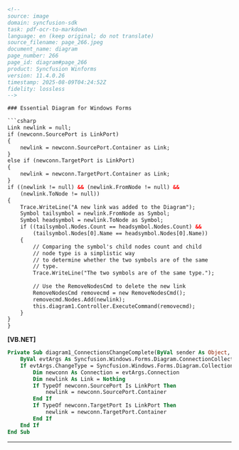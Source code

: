 ```html
<!-- 
source: image
domain: syncfusion-sdk
task: pdf-ocr-to-markdown
language: en (keep original; do not translate)
source_filename: page_266.jpeg
document_name: diagram
page_number: 266
page_id: diagram#page_266
product: Syncfusion Winforms
version: 11.4.0.26
timestamp: 2025-08-09T04:24:52Z
fidelity: lossless
-->

### Essential Diagram for Windows Forms

```csharp
Link newlink = null;
if (newconn.SourcePort is LinkPort)
{
    newlink = newconn.SourcePort.Container as Link;
}
else if (newconn.TargetPort is LinkPort)
{
    newlink = newconn.TargetPort.Container as Link;
}
if ((newlink != null) && (newlink.FromNode != null) &&
    (newlink.ToNode != null))
{
    Trace.WriteLine("A new link was added to the Diagram");
    Symbol tailsymbol = newlink.FromNode as Symbol;
    Symbol headsymbol = newlink.ToNode as Symbol;
    if ((tailsymbol.Nodes.Count == headsymbol.Nodes.Count) &&
        (tailsymbol.Nodes[0].Name == headsymbol.Nodes[0].Name))
    {
        // Comparing the symbol's child nodes count and child
        // node type is a simplistic way
        // to determine whether the two symbols are of the same
        // type.
        Trace.WriteLine("The two symbols are of the same type.");
        
        // Use the RemoveNodesCmd to delete the new link
        RemoveNodesCmd removecmd = new RemoveNodesCmd();
        removecmd.Nodes.Add(newlink);
        this.diagram1.Controller.ExecuteCommand(removecmd);
    }
}
}
```

**[VB.NET]**

```vb
Private Sub diagram1_ConnectionsChangeComplete(ByVal sender As Object, _
    ByVal evtArgs As Syncfusion.Windows.Forms.Diagram.ConnectionCollectionEventArgs) Handles diagram1.ConnectionsChangeComplete
    If evtArgs.ChangeType = Syncfusion.Windows.Forms.Diagram.CollectionExChangeType.Insert AndAlso Not (evtArgs.Connection Is Nothing) Then
        Dim newconn As Connection = evtArgs.Connection
        Dim newlink As Link = Nothing
        If TypeOf newconn.SourcePort Is LinkPort Then
            newlink = newconn.SourcePort.Container
        End If
        If TypeOf newconn.TargetPort Is LinkPort Then
            newlink = newconn.TargetPort.Container
        End If
    End If
End Sub
```

---

<!-- tags: [Syncfusion, Winforms, Diagram] keywords: [Essential Diagram, Windows Forms, LinkPort, Connection, Symbol, RemoveNodesCmd, Controller, ExecuteCommand] -->
```